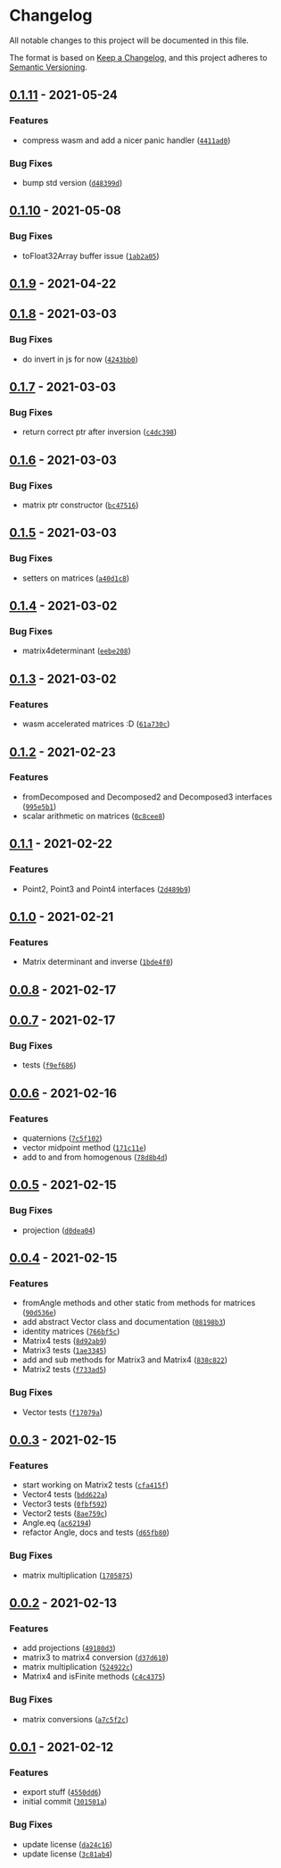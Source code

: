 # Changelog

All notable changes to this project will be documented in this file.

The format is based on [Keep a Changelog], and this project adheres to
[Semantic Versioning].

## [0.1.11] - 2021-05-24

### Features

- compress wasm and add a nicer panic handler ([`4411ad0`])

### Bug Fixes

- bump std version ([`d48399d`])

## [0.1.10] - 2021-05-08

### Bug Fixes

- toFloat32Array buffer issue ([`1ab2a05`])

## [0.1.9] - 2021-04-22

## [0.1.8] - 2021-03-03

### Bug Fixes

- do invert in js for now ([`4243bb0`])

## [0.1.7] - 2021-03-03

### Bug Fixes

- return correct ptr after inversion ([`c4dc398`])

## [0.1.6] - 2021-03-03

### Bug Fixes

- matrix ptr constructor ([`bc47516`])

## [0.1.5] - 2021-03-03

### Bug Fixes

- setters on matrices ([`a40d1c8`])

## [0.1.4] - 2021-03-02

### Bug Fixes

- matrix4determinant ([`eebe208`])

## [0.1.3] - 2021-03-02

### Features

- wasm accelerated matrices :D ([`61a730c`])

## [0.1.2] - 2021-02-23

### Features

- fromDecomposed and Decomposed2 and Decomposed3 interfaces ([`995e5b1`])
- scalar arithmetic on matrices ([`0c8cee8`])

## [0.1.1] - 2021-02-22

### Features

- Point2, Point3 and Point4 interfaces ([`2d489b9`])

## [0.1.0] - 2021-02-21

### Features

- Matrix determinant and inverse ([`1bde4f0`])

## [0.0.8] - 2021-02-17

## [0.0.7] - 2021-02-17

### Bug Fixes

- tests ([`f9ef686`])

## [0.0.6] - 2021-02-16

### Features

- quaternions ([`7c5f102`])
- vector midpoint method ([`171c11e`])
- add to and from homogenous ([`78d8b4d`])

## [0.0.5] - 2021-02-15

### Bug Fixes

- projection ([`d0dea04`])

## [0.0.4] - 2021-02-15

### Features

- fromAngle methods and other static from methods for matrices ([`90d536e`])
- add abstract Vector class and documentation ([`08198b3`])
- identity matrices ([`766bf5c`])
- Matrix4 tests ([`8d92ab9`])
- Matrix3 tests ([`1ae3345`])
- add and sub methods for Matrix3 and Matrix4 ([`838c822`])
- Matrix2 tests ([`f733ad5`])

### Bug Fixes

- Vector tests ([`f17079a`])

## [0.0.3] - 2021-02-15

### Features

- start working on Matrix2 tests ([`cfa415f`])
- Vector4 tests ([`bdd622a`])
- Vector3 tests ([`0fbf592`])
- Vector2 tests ([`8ae759c`])
- Angle.eq ([`ac62194`])
- refactor Angle, docs and tests ([`d65fb80`])

### Bug Fixes

- matrix multiplication ([`1705875`])

## [0.0.2] - 2021-02-13

### Features

- add projections ([`49180d3`])
- matrix3 to matrix4 conversion ([`d37d610`])
- matrix multiplication ([`524922c`])
- Matrix4 and isFinite methods ([`c4c4375`])

### Bug Fixes

- matrix conversions ([`a7c5f2c`])

## [0.0.1] - 2021-02-12

### Features

- export stuff ([`4550dd6`])
- initial commit ([`301501a`])

### Bug Fixes

- update license ([`da24c16`])
- update license ([`3c81ab4`])

[keep a changelog]: https://keepachangelog.com/en/1.0.0/
[semantic versioning]: https://semver.org/spec/v2.0.0.html
[0.1.11]: https://github.com/denosaurs/gmath/compare/0.1.10...0.1.11
[`4411ad0`]: https://github.com/denosaurs/gmath/commit/4411ad035dbe26c07daf359ef20bb6c1dccbe940
[`d48399d`]: https://github.com/denosaurs/gmath/commit/d48399da1f4ecb395fbfb686fad1ced447b4315e
[0.1.10]: https://github.com/denosaurs/gmath/compare/0.1.9...0.1.10
[`1ab2a05`]: https://github.com/denosaurs/gmath/commit/1ab2a05d1bbf9688e0ee2b6ee81b3b4179d5cc28
[0.1.9]: https://github.com/denosaurs/gmath/compare/0.1.8...0.1.9
[0.1.8]: https://github.com/denosaurs/gmath/compare/0.1.7...0.1.8
[`4243bb0`]: https://github.com/denosaurs/gmath/commit/4243bb0c029b9db96c1d329a8298b1827a924387
[0.1.7]: https://github.com/denosaurs/gmath/compare/0.1.6...0.1.7
[`c4dc398`]: https://github.com/denosaurs/gmath/commit/c4dc398b237cabc5caf02457fa2af576c5b6003d
[0.1.6]: https://github.com/denosaurs/gmath/compare/0.1.5...0.1.6
[`bc47516`]: https://github.com/denosaurs/gmath/commit/bc47516706a7fc04c831cfbffe76d113a8359486
[0.1.5]: https://github.com/denosaurs/gmath/compare/0.1.4...0.1.5
[`a40d1c8`]: https://github.com/denosaurs/gmath/commit/a40d1c890b8f911837cf5390787d10fd3e233ff5
[0.1.4]: https://github.com/denosaurs/gmath/compare/0.1.3...0.1.4
[`eebe208`]: https://github.com/denosaurs/gmath/commit/eebe2087776541188035586dc0f428f8e9f67ca5
[0.1.3]: https://github.com/denosaurs/gmath/compare/0.1.2...0.1.3
[`61a730c`]: https://github.com/denosaurs/gmath/commit/61a730c065342371f37d1852853e9d9be64d7070
[0.1.2]: https://github.com/denosaurs/gmath/compare/0.1.1...0.1.2
[`995e5b1`]: https://github.com/denosaurs/gmath/commit/995e5b14c3b9b08f051c31b3da14cecacd9ed94b
[`0c8cee8`]: https://github.com/denosaurs/gmath/commit/0c8cee8d1e21f57beffdc9d280f26bfddcd0e9eb
[0.1.1]: https://github.com/denosaurs/gmath/compare/0.1.0...0.1.1
[`2d489b9`]: https://github.com/denosaurs/gmath/commit/2d489b9e22953706149df0aea4d279a5ca852bc2
[0.1.0]: https://github.com/denosaurs/gmath/compare/0.0.8...0.1.0
[`1bde4f0`]: https://github.com/denosaurs/gmath/commit/1bde4f044a800cf522b1778d02f2e5b1a8ac9890
[0.0.8]: https://github.com/denosaurs/gmath/compare/0.0.7...0.0.8
[0.0.7]: https://github.com/denosaurs/gmath/compare/0.0.6...0.0.7
[`f9ef686`]: https://github.com/denosaurs/gmath/commit/f9ef6867c5f69bad952f3659d2f6aa74f41a1185
[0.0.6]: https://github.com/denosaurs/gmath/compare/0.0.5...0.0.6
[`7c5f102`]: https://github.com/denosaurs/gmath/commit/7c5f102ae6bdf0f4b73b4cf0a87c60a26db63304
[`171c11e`]: https://github.com/denosaurs/gmath/commit/171c11efdff32acaa4522ae4496058c37eea4b4b
[`78d8b4d`]: https://github.com/denosaurs/gmath/commit/78d8b4dccafe2a45354cbfff79490e00c092e1d6
[0.0.5]: https://github.com/denosaurs/gmath/compare/0.0.4...0.0.5
[`d0dea04`]: https://github.com/denosaurs/gmath/commit/d0dea041bb44d818aeadf6c371cf2154308d8a43
[0.0.4]: https://github.com/denosaurs/gmath/compare/0.0.3...0.0.4
[`90d536e`]: https://github.com/denosaurs/gmath/commit/90d536e3f54855994cd97dbcd06b2d311f109475
[`08198b3`]: https://github.com/denosaurs/gmath/commit/08198b3181d3a6f4a1fe8b393f52a00a07bb5ea2
[`766bf5c`]: https://github.com/denosaurs/gmath/commit/766bf5cfa9f63e6251cbd3a20cffec134aef3107
[`8d92ab9`]: https://github.com/denosaurs/gmath/commit/8d92ab92465a516b5e7c585a50ab3ac35a020746
[`1ae3345`]: https://github.com/denosaurs/gmath/commit/1ae3345c8fd9f2347be169b25577b33a1c8743f1
[`838c822`]: https://github.com/denosaurs/gmath/commit/838c8220fa313bf633da833d1383738e7faf9530
[`f733ad5`]: https://github.com/denosaurs/gmath/commit/f733ad5cb4d9b0baebd770585b1738d582a7ddfc
[`f17079a`]: https://github.com/denosaurs/gmath/commit/f17079a755db89728c89de952fe06f722a2eaf0e
[0.0.3]: https://github.com/denosaurs/gmath/compare/0.0.2...0.0.3
[`cfa415f`]: https://github.com/denosaurs/gmath/commit/cfa415fd50b1a33fc194213506264d0b02a2e76b
[`bdd622a`]: https://github.com/denosaurs/gmath/commit/bdd622aacc873f1bd1234c6fe51627befaa2d307
[`0fbf592`]: https://github.com/denosaurs/gmath/commit/0fbf5929cf33f59a96f8ed7b25f64a5e8d6830b9
[`8ae759c`]: https://github.com/denosaurs/gmath/commit/8ae759ca0656ca586585fd691e7ef3525815d28e
[`ac62194`]: https://github.com/denosaurs/gmath/commit/ac62194ade7bbc644302b98f728cc3503304a96d
[`d65fb80`]: https://github.com/denosaurs/gmath/commit/d65fb8073a83546e0dccb77eb4cbf2b0578a6a03
[`1705875`]: https://github.com/denosaurs/gmath/commit/1705875feb0e3eff61ea590bd652520b7523f733
[0.0.2]: https://github.com/denosaurs/gmath/compare/0.0.1...0.0.2
[`49180d3`]: https://github.com/denosaurs/gmath/commit/49180d3d3a80fe04af17a02d87d9b37eaf9cc7ba
[`d37d610`]: https://github.com/denosaurs/gmath/commit/d37d6108fcfb67d7c7df66d252b47dd5b15b3055
[`524922c`]: https://github.com/denosaurs/gmath/commit/524922c3e73c5d936b54c61af1c6b7d3b6fd7c81
[`c4c4375`]: https://github.com/denosaurs/gmath/commit/c4c4375f8f3d230ae52544064bac7c9783d5f6b1
[`a7c5f2c`]: https://github.com/denosaurs/gmath/commit/a7c5f2c34f37a263efcfee6690172d9347da4680
[0.0.1]: https://github.com/denosaurs/gmath/compare/0.0.1
[`4550dd6`]: https://github.com/denosaurs/gmath/commit/4550dd6ec689029651aa2638ac7982d3b7a7bc16
[`301501a`]: https://github.com/denosaurs/gmath/commit/301501ac55cff5a092a37e602dc0d6ab5ea17d24
[`da24c16`]: https://github.com/denosaurs/gmath/commit/da24c16b2722076685daee4b27a5b379ba16b694
[`3c81ab4`]: https://github.com/denosaurs/gmath/commit/3c81ab4ba7e9505bda193e0877193f825984a8ab
